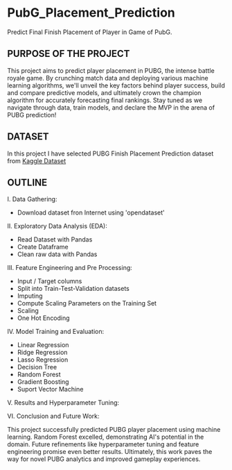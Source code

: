 # PubG_Placement_Prediction
Predict Final Finish Placement of Player in Game of PubG.

## PURPOSE OF THE PROJECT
This project aims to predict player placement in PUBG, the intense battle royale game. By crunching match data and deploying various machine learning algorithms, we'll unveil the key factors behind player success, build and compare predictive models, and ultimately crown the champion algorithm for accurately forecasting final rankings. Stay tuned as we navigate through data, train models, and declare the MVP in the arena of PUBG prediction!

## DATASET
In this project I have selected PUBG Finish Placement Prediction dataset from [Kaggle Dataset](https://www.kaggle.com/competitions/pubg-finish-placement-prediction/overview)



## OUTLINE
I. Data Gathering:
  * Download dataset fron Internet  using 'opendataset'

II. Exploratory Data Analysis (EDA):
  * Read Dataset with Pandas
  * Create Dataframe
  * Clean raw data with Pandas

III. Feature Engineering and Pre Processing:
  * Input / Target columns
  * Split into Train-Test-Validation datasets
  * Imputing
  * Compute Scaling Parameters on the Training Set
  * Scaling
  * One Hot Encoding
    
IV. Model Training and Evaluation:
  * Linear Regression
  * Ridge Regression
  * Lasso Regression
  * Decision Tree
  * Random Forest
  * Gradient Boosting
  * Suport Vector Machine

V. Results and Hyperparameter Tuning:

VI. Conclusion and Future Work:

This project successfully predicted PUBG player placement using machine learning. Random Forest excelled, demonstrating AI's potential in the domain. Future refinements like hyperparameter tuning and feature engineering promise even better results. Ultimately, this work paves the way for novel PUBG analytics and improved gameplay experiences.
